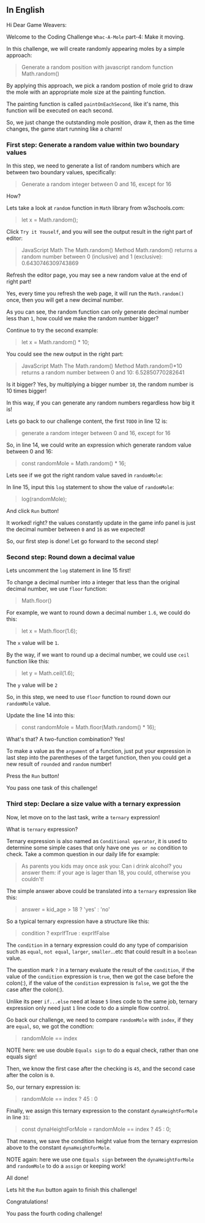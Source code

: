 ## In English

Hi Dear Game Weavers:

Welcome to the Coding Challenge `Whac-A-Mole` part-4: Make it moving.

In this challenge, we will create randomly appearing moles by a simple approach: 

> Generate a random position with javascript random function Math.random()

By applying this approach, we pick a random postion of mole grid to draw the mole with an appropriate mole size at the painting function.

The painting function is called `paintOnEachSecond`, like it's name, this function will be executed on each second.

So, we just change the outstanding mole position, draw it, then as the time changes, the game start running like a charm!


### First step: Generate a random value within two boundary values


In this step, we need to generate a list of random numbers which are between two boundary values, specifically:

> Generate a random integer between 0 and 16, except for 16

How?

Lets take a look at `random` function in `Math` library from w3schools.com:

> let x = Math.random();

Click `Try it Youself`, and you will see the output result in the right part of editor:

> JavaScript Math
> The Math.random() Method
> Math.random() returns a random number between 0 (inclusive) and 1 (exclusive):
> 0.6430746309743869

Refresh the editor page, you may see a new random value at the end of right part!

Yes, every time you refresh the web page, it will run the `Math.random()` once, then you will get a new decimal number.

As you can see, the random function can only generate decimal number less than `1`, how could we make the random number bigger?

Continue to try the second example:

> let x = Math.random() * 10;

You could see the new output in the right part:

> JavaScript Math
> The Math.random() Method
> Math.random()*10 returns a random number between 0 and 10:
> 6.52850770282641

Is it bigger? Yes, by multiplying a bigger number `10`, the random number is 10 times bigger!

In this way, if you can generate any random numbers regardless how big it is!

Lets go back to our challenge content, the first `TODO` in line 12 is:

> generate a random integer between 0 and 16, except for 16

So, in line 14, we could write an expression which generate random value between 0 and 16:

> const randomMole = Math.random() * 16;

Lets see if we got the right random value saved in `randomMole`:

In line 15, input this `log` statement to show the value of `randomMole`:

> log(randomMole);

And click `Run` button!

It worked! right? the values constantly update in the game info panel is just the decimal number between `0` and `16` as we expected!

So, our first step is done! Let go forward to the second step!

### Second step: Round down a decimal value

Lets uncomment the `log` statement in line 15 first!

To change a decimal number into a integer that less than the original decimal number, we use `floor` function:

> Math.floor()

For example, we want to round down a decimal number `1.6`, we could do this:

> let x = Math.floor(1.6);

The `x` value will be `1`.

By the way, if we want to round up a decimal number, we could use `ceil` function like this:

> let y = Math.ceil(1.6);

The `y` value will be `2`

So, in this step, we need to use `floor` function to round down our `randomMole` value.

Update the line 14 into this:

> const randomMole = Math.floor(Math.random() * 16);

What's that? A two-function combination? Yes! 

To make a value as the `argument` of a function, just put your expression in last step into the parentheses of the target function, then you could get a new result of `rounded` and `random` number!

Press the `Run` button!

You pass one task of this challenge!

### Third step: Declare a size value with a ternary expression


Now, let move on to the last task, write a `ternary` expression!

What is `ternary` expression?

Ternary expression is also named as `Conditional operator`, it is used to determine some simple cases that only have one `yes or no` condition to check. Take a common question in our daily life for example:

> As parents you kids may once ask you: Can i drink alcohol?
> you answer them: if your age is lager than 18, you could, otherwise you couldn't! 

The simple answer above could be translated into a `ternary` expression like this:

> answer = kid_age > 18 ? 'yes' : 'no'


So a typical ternary expression have a structure like this:

> condition ? exprIfTrue : exprIfFalse


The `condition` in a ternary expression could do any type of comparision such as `equal`, `not equal`, `larger`, `smaller`...etc that could result in a `boolean` value. 

The question mark `?` in a ternary evaluate the result of the `condition`, if the value of the `condition` expression is `true`, then we got the case before the colon(:), if the value of the `condition` expression is `false`, we got the the case after the colon(:).

Unlike its peer `if...else` need at lease `5` lines code to the same job, ternary expression only need just `1` line code to do a simple flow control.


Go back our challenge, we need to compare `randomMole` with `index`, if they are `equal`, so, we got the condtion:

> randomMole == index

NOTE here: we use double `Equals sign` to do a equal check, rather than one equals sign!

Then, we know the first case after the checking is `45`, and the second case after the colon is `0`.

So, our ternary expression is:

> randomMole == index ? 45 : 0


Finally, we assign this ternary expression to the constant `dynaHeightForMole` in line `31`:

> const dynaHeightForMole = randomMole == index ? 45 : 0;

That means, we save the condition height value from the ternary exprresion above to the constant `dynaHeightForMole`.

NOTE again: here we use one `Equals sign` between the `dynaHeightForMole` and `randomMole` to do a `assign` or keeping work!


All done!

Lets hit the `Run` button again to finish this challenge!


Congratulations!


You pass the fourth coding challenge!